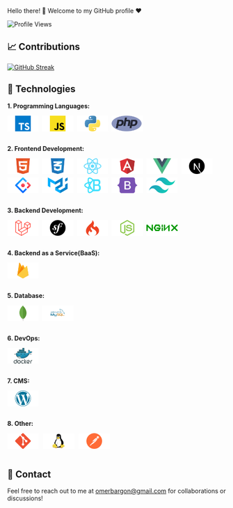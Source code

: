 Hello there! 👋 Welcome to my GitHub profile ♥️ 

![Profile Views](https://komarev.com/ghpvc/?username=your-username&color=green)

## 📈 Contributions 
[![GitHub Streak](https://github-readme-streak-stats.herokuapp.com/?user=omerbargon&theme=dark)](https://git.io/streak-stats)

## 💼 Technologies

**1. Programming Languages:**

<div style="display: flex; flex-wrap: wrap; gap: 8px;">
<img src="svg/typescript.svg" height="36"/>
<img src="svg/javascript.svg" height="36"/> 
<img src="svg/python.svg" height="36"/> 
<img src="svg/php.svg" height="36"/>
</div><br>

**2. Frontend Development:**
<div style="display: flex; flex-wrap: wrap; gap: 8px;">
<img src="svg/html5.svg" height="36"/>
<img src="svg/css3.svg" height="36"/>
<img src="svg/react.svg" height="36"/> 
<img src="svg/angular.svg" height="36"/>
<img src="svg/vue.svg" height="36"/>
<img src="svg/nextjs.svg" height="36"/>
<img src="svg/antdesign.svg" height="36"/>
<img src="svg/materialui.svg" height="36"/>
<img src="svg/reactbootstrap.svg" height="36"/> 
<img src="svg/bootstrap.svg" height="36"/>
<img src="svg/tailwindcss.svg" height="36"/> 
</div><br>

**3. Backend Development:**
<div style="display: flex; flex-wrap: wrap; gap: 8px;">
<img src="svg/laravel.svg" height="36"/> 
<img src="svg/symfony.svg" height="36"/>
<img src="svg/codeigniter.svg" height="36"/>
<img src="svg/nodejs.svg" height="36"/>
<img src="svg/nginx.svg" height="36"/>
</div><br>

**4. Backend as a Service(BaaS):**
<div style="display: flex; flex-wrap: wrap; gap: 8px;">
<img src="svg/firebase.svg" height="36"/>
</div><br>

**5. Database:**
<div style="display: flex; flex-wrap: wrap; gap: 8px;">
<img src="svg/mongodb.svg" height="36"/>
<img src="svg/mysql.svg" height="36"/>
</div><br>

**6. DevOps:**
<div style="display: flex; flex-wrap: wrap; gap: 8px;">
<img src="svg/docker.svg" height="36"/>
</div><br>

**7. CMS:**
<div style="display: flex; flex-wrap: wrap; gap: 8px;">
<img src="svg/wordpress.svg" height="36"/>
 </div><br>

**8. Other:**
<div style="display: flex; flex-wrap: wrap; gap: 10px;">
<img src="svg/git.svg" height="36"/>
<img src="svg/linux.svg" height="36"/>
 <img src="svg/postman.svg" height="36"/>
</div><br>

## 📧 Contact
Feel free to reach out to me at [omerbargon@gmail.com](mailto:omerbargon@gmail.com) for collaborations or discussions!
